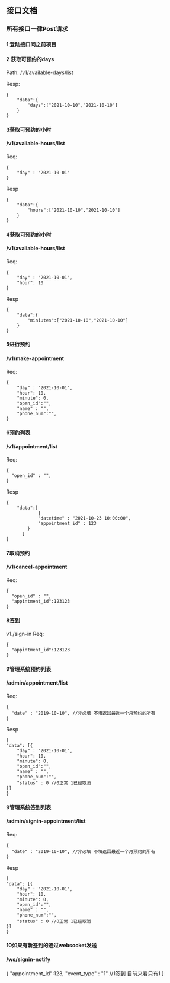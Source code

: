 ## 接口文档

### 所有接口一律Post请求

#### 1 登陆接口同之前项目

#### 2 获取可预约的days

Path: /v1/available-days/list

Resp: 
```
{
    "data":{
        "days":["2021-10-10","2021-10-10"]
    }
}

```

#### 3获取可预约的小时
#### /v1/avaliable-hours/list
Req:
```
{
    "day" : "2021-10-01"
}
```

Resp
```
{
    "data":{
        "hours":["2021-10-10","2021-10-10"]
    }
}
```

#### 4获取可预约的小时
#### /v1/avaliable-hours/list
Req:
```
{
    "day" : "2021-10-01",
    "hour": 10 
}
```

Resp
```
{
    "data":{
        "miniutes":["2021-10-10","2021-10-10"]
    }
}
```



#### 5进行预约
#### /v1/make-appointment

Req:
```
{
    "day" : "2021-10-01",
    "hour": 10,
    "minute": 0,
    "open_id":"",
    "name" : "",
    "phone_num":"",
}
```


#### 6预约列表
#### /v1/appointment/list
Req:
```bazaar
{
  "open_id" : "", 
}
```

Resp 
```bazaar
{
    "data":[
            {
            "datetime" : "2021-10-23 10:00:00",
            "appointment_id" : 123
        }
      ]
}  
```

#### 7取消预约
#### /v1/cancel-appointment

Req:
```bazaar
{
  "open_id" : "", 
  "appintment_id":123123
}
```



#### 8签到
v1./sign-in
Req:
```bazaar
{
  "appintment_id":123123
}
```



#### 9管理系统预约列表
#### /admin/appointment/list
Req:
```bazaar
{
  "date" : "2019-10-10", //非必填 不填返回最近一个月预约的所有
}
```

Resp
```bazaar
[
"data": [{
    "day" : "2021-10-01",
    "hour": 10,
    "minute": 0,
    "open_id":"",
    "name" : "",
    "phone_num":"",
    "status" : 0 //0正常 1已经取消
}]
}
```




#### 9管理系统签到列表
#### /admin/signin-appointment/list
Req:
```bazaar
{
  "date" : "2019-10-10", //非必填 不填返回最近一个月预约的所有
}
```

Resp
```bazaar
[
"data": [{
    "day" : "2021-10-01",
    "hour": 10,
    "minute": 0,
    "open_id":"",
    "name" : "",
    "phone_num":"",
    "status" : 0 //0正常 1已经取消
}]
}
```


#### 10如果有新签到的通过websocket发送
#### /ws/signin-notify
{
    "appointment_id":123,
    "event_type" : "1"  //1签到 目前来看只有1
}




